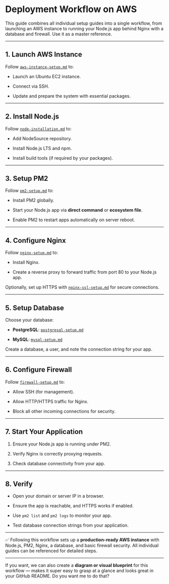 # Deployment Workflow on AWS

This guide combines all individual setup guides into a single workflow, from launching an AWS instance to running your Node.js app behind Nginx with a database and firewall. Use it as a master reference.

---

## 1. Launch AWS Instance

Follow [`aws-instance-setup.md`](./aws-instance-setup.md) to:

- Launch an Ubuntu EC2 instance.
    
- Connect via SSH.
    
- Update and prepare the system with essential packages.
    

---

## 2. Install Node.js

Follow [`node-installation.md`](https://chatgpt.com/c/node-installation.md) to:

- Add NodeSource repository.
    
- Install Node.js LTS and npm.
    
- Install build tools (if required by your packages).
    

---

## 3. Setup PM2

Follow [`pm2-setup.md`](https://chatgpt.com/c/pm2-setup.md) to:

- Install PM2 globally.
    
- Start your Node.js app via **direct command** or **ecosystem file**.
    
- Enable PM2 to restart apps automatically on server reboot.
    

---

## 4. Configure Nginx

Follow [`nginx-setup.md`](https://chatgpt.com/c/nginx-setup.md) to:

- Install Nginx.
    
- Create a reverse proxy to forward traffic from port 80 to your Node.js app.
    

Optionally, set up HTTPS with [`nginx-ssl-setup.md`](https://chatgpt.com/c/nginx-ssl-setup.md) for secure connections.

---

## 5. Setup Database

Choose your database:

- **PostgreSQL**: [`postgresql-setup.md`](https://chatgpt.com/c/postgresql-setup.md)
    
- **MySQL**: [`mysql-setup.md`](https://chatgpt.com/c/mysql-setup.md)
    

Create a database, a user, and note the connection string for your app.

---

## 6. Configure Firewall

Follow [`firewall-setup.md`](https://chatgpt.com/c/firewall-setup.md) to:

- Allow SSH (for management).
    
- Allow HTTP/HTTPS traffic for Nginx.
    
- Block all other incoming connections for security.
    

---

## 7. Start Your Application

1. Ensure your Node.js app is running under PM2.
    
2. Verify Nginx is correctly proxying requests.
    
3. Check database connectivity from your app.
    

---

## 8. Verify

- Open your domain or server IP in a browser.
    
- Ensure the app is reachable, and HTTPS works if enabled.
    
- Use `pm2 list` and `pm2 logs` to monitor your app.
    
- Test database connection strings from your application.
    

---

✅ Following this workflow sets up a **production-ready AWS instance** with Node.js, PM2, Nginx, a database, and basic firewall security. All individual guides can be referenced for detailed steps.

---

If you want, we can also create a **diagram or visual blueprint** for this workflow — makes it super easy to grasp at a glance and looks great in your GitHub README. Do you want me to do that?